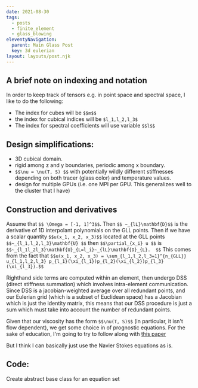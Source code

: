 ```yaml
---
date: 2021-08-30
tags:
  - posts
  - finite_element
  - glass_blowing
eleventyNavigation:
  parent: Main Glass Post
  key: 3d eulerian
layout: layouts/post.njk
---
```


## A brief note on indexing and notation
In order to keep track of tensors e.g. in point space and spectral space, I like to do the following:
* The index for cubes will be `$$m$$`
* the index for cubical indices will be `$l_1,l_2,l_3$`
* The index for spectral coefficients will use variable `$$l$$`

## Design simplifications:
* 3D cubical domain.
* rigid among z and y boundaries, periodic among x boundary.
* `$$\nu = \nu(T, S) $$` with potentially wildly different stiffnesses depending on both tracer (glass color)
and temperature values.
* design for multiple GPUs (i.e. one MPI per GPU. This generalizes well to the cluster that I have)


## Construction and derivatives
Assume that `$$ \Omega = [-1, 1]^3$$`. Then `$$ ~_{lL}\mathbf{D}$$` is the derivative of 1D interpolant polynomials
on the GLL points. Then if we have a scalar quantity `$$u(x_1, x_2, x_3)$$` located at the GLL points `$$~_{l_1,l_2,l_3}\mathbf{U} $$` 
then `$$\partial_{x_i} u $$` is `$$~_{l_1l_2l_3}\mathbf{U}_{L=l_i}~_{lL}\mathbf{D}_{L}.  $$` This comes from the fact that 
`$$u(x_1, x_2, x_3) = \sum_{l_1,l_2,l_3=1}^{n_{GLL}} u_{l_1,l_2,l_3} p_{l_1}(\xi_{l_1})p_{l_2}(\xi_{l_2})p_{l_3}(\xi_{l_3}).$$`


Righthand side terms are computed within an element, then undergo DSS (direct stiffness summation) which involves intra-element communication. 
Since DSS is a jacobian-weighted average over all redundant points, and our Eulerian grid (which is a subset of Euclidean space) has
a Jacobian which is just the identity matrix, this means that our DSS procedure is just a sum which must take into account the number of redundant points.

Given that our viscosity has the form `$$\nu(T, S)$$` (in particular, it isn't flow dependent), we get some choice in
of prognostic equations. For the sake of education, I'm going to try to follow along with [this paper](https://drive.google.com/file/d/1hJajromVP15F-Ft_9g4fG_P6F2da2IP4/view?usp=sharing)

But I think I can basically just use the Navier Stokes equations as is. 


## Code:

Create abstract base class for an equation set 

